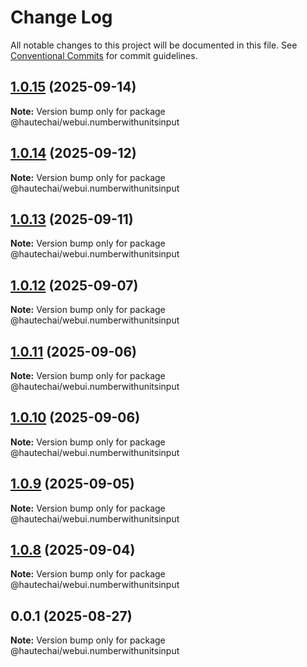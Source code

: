 # Change Log

All notable changes to this project will be documented in this file.
See [Conventional Commits](https://conventionalcommits.org) for commit guidelines.

## [1.0.15](https://github.com/HautechAI/webui/compare/@hautechai/webui.numberwithunitsinput@1.0.14...@hautechai/webui.numberwithunitsinput@1.0.15) (2025-09-14)

**Note:** Version bump only for package @hautechai/webui.numberwithunitsinput

## [1.0.14](https://github.com/HautechAI/webui/compare/@hautechai/webui.numberwithunitsinput@1.0.13...@hautechai/webui.numberwithunitsinput@1.0.14) (2025-09-12)

**Note:** Version bump only for package @hautechai/webui.numberwithunitsinput

## [1.0.13](https://github.com/HautechAI/webui/compare/@hautechai/webui.numberwithunitsinput@1.0.12...@hautechai/webui.numberwithunitsinput@1.0.13) (2025-09-11)

**Note:** Version bump only for package @hautechai/webui.numberwithunitsinput

## [1.0.12](https://github.com/HautechAI/webui/compare/@hautechai/webui.numberwithunitsinput@1.0.11...@hautechai/webui.numberwithunitsinput@1.0.12) (2025-09-07)

**Note:** Version bump only for package @hautechai/webui.numberwithunitsinput

## [1.0.11](https://github.com/HautechAI/webui/compare/@hautechai/webui.numberwithunitsinput@1.0.10...@hautechai/webui.numberwithunitsinput@1.0.11) (2025-09-06)

**Note:** Version bump only for package @hautechai/webui.numberwithunitsinput

## [1.0.10](https://github.com/HautechAI/webui/compare/@hautechai/webui.numberwithunitsinput@1.0.9...@hautechai/webui.numberwithunitsinput@1.0.10) (2025-09-06)

**Note:** Version bump only for package @hautechai/webui.numberwithunitsinput

## [1.0.9](https://github.com/HautechAI/webui/compare/@hautechai/webui.numberwithunitsinput@1.0.8...@hautechai/webui.numberwithunitsinput@1.0.9) (2025-09-05)

**Note:** Version bump only for package @hautechai/webui.numberwithunitsinput

## [1.0.8](https://github.com/HautechAI/webui/compare/@hautechai/webui.numberwithunitsinput@0.0.1...@hautechai/webui.numberwithunitsinput@1.0.8) (2025-09-04)

**Note:** Version bump only for package @hautechai/webui.numberwithunitsinput

## 0.0.1 (2025-08-27)

**Note:** Version bump only for package @hautechai/webui.numberwithunitsinput
